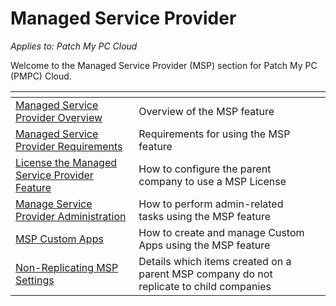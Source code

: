 # Managed Service Provider

_Applies to: Patch My PC Cloud_

Welcome to the Managed Service Provider (MSP) section for Patch My PC (PMPC) Cloud.

<table data-view="cards"><thead><tr><th></th><th></th><th></th></tr></thead><tbody><tr><td><a href="managed-service-provider-overview.md">Managed Service Provider Overview</a></td><td>Overview of the MSP feature</td><td></td></tr><tr><td><a href="managed-service-provider-requirements.md">Managed Service Provider Requirements</a></td><td>Requirements for using the MSP feature</td><td></td></tr><tr><td><a href="license-the-managed-service-provider-feature.md">License the Managed Service Provider Feature</a></td><td>How to configure the parent company to use a MSP License</td><td></td></tr><tr><td><a href="managed-service-provider-administration/">Manage Service Provider Administration</a></td><td>How to perform admin-related tasks using the MSP feature</td><td></td></tr><tr><td><a href="msp-custom-apps/">MSP Custom Apps</a></td><td>How to create and manage  Custom Apps using the MSP feature</td><td></td></tr><tr><td><a href="non-replicating-msp-settings.md">Non-Replicating MSP Settings</a></td><td>Details which items created on a parent MSP company do not replicate to child companies</td><td></td></tr></tbody></table>
